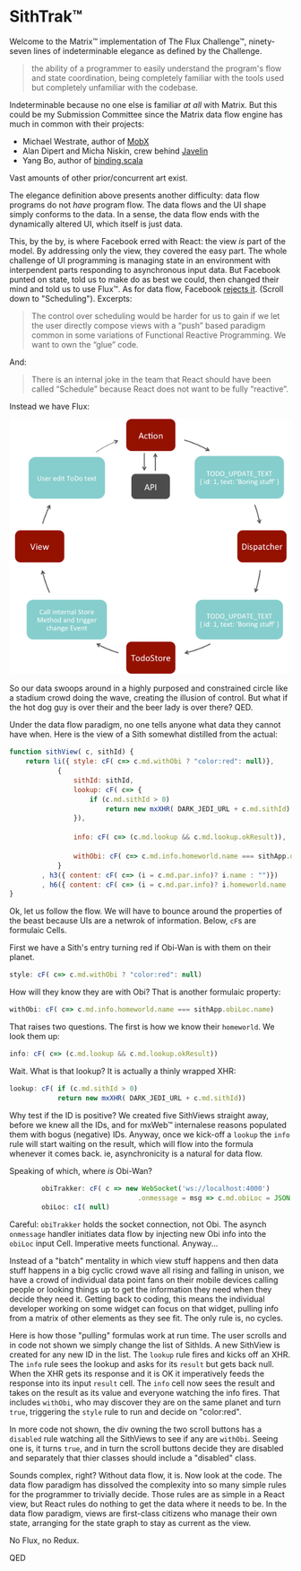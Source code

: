 # SithTrak&trade;

Welcome to the Matrix&trade; implementation of The Flux Challenge&trade;, ninety-seven lines of indeterminable elegance as defined by the Challenge.

>  the ability of a programmer to easily understand the program's flow and
>  state coordination, being completely familiar with the tools used but 
>  completely unfamiliar with the codebase.

Indeterminable because no one else is familiar *at all* with Matrix. But this could be my Submission Committee since the Matrix data flow engine has much in common with their projects:

* Michael Westrate, author of [MobX](https://github.com/mobxjs/mobx)
* Alan Dipert and Micha Niskin, crew behind [Javelin](https://github.com/hoplon/javelin)
* Yang Bo, author of [binding.scala](https://github.com/ThoughtWorksInc/Binding.scala)

Vast amounts of other prior/concurrent art exist. 

The elegance definition above presents another difficulty: data flow programs do not *have* program flow. The data flows and the UI shape simply conforms to the data. In a sense, the data flow ends with the dynamically altered UI, which itself is just data.

This, by the by, is where Facebook erred with React: the view *is* part of the model. By addressing only the view, they covered the easy part. The whole challenge of UI programming is managing state in an environment with interpendent parts responding to asynchronous input data. But Facebook punted on state, told us to make do as best we could, then changed their mind and told us to use Flux&trade;. As for data flow, Facebook [rejects it](https://reactjs.org/docs/design-principles.html). (Scroll down to "Scheduling"). Excerpts:

> The control over scheduling would be harder for us to gain if we let the user
> directly compose views with a “push” based paradigm common in some variations of 
> Functional Reactive Programming. We want to own the “glue” code.

And:

> There is an internal joke in the team that React should have been 
> called “Schedule” because React does not want to be fully “reactive”.

Instead we have Flux:

![Flux circular flow diagram](https://github.com/kennytilton/flux-challenge/blob/master/submissions/kennytilton/dist/facebook-flux-react.jpg)

So our data swoops around in a highly purposed and constrained circle like a stadium crowd doing the wave, creating the illusion of control. But what if the hot dog guy is over their and the beer lady is over there? QED.

Under the data flow paradigm, no one tells anyone what data they cannot have when. Here is the view of a Sith somewhat distilled from the actual:

```` js
function sithView( c, sithId) {
    return li({ style: cF( c=> c.md.withObi ? "color:red": null)},
            {
                sithId: sithId,
                lookup: cF( c=> {
                    if (c.md.sithId > 0)
                        return new mxXHR( DARK_JEDI_URL + c.md.sithId)
                }),
    
                info: cF( c=> (c.md.lookup && c.md.lookup.okResult)),
    
                withObi: cF( c=> c.md.info.homeworld.name === sithApp.obiLoc.name)
            }
        , h3({ content: cF( c=> (i = c.md.par.info)? i.name : "")})
        , h6({ content: cF( c=> (i = c.md.par.info)? i.homeworld.name : "")}));
}
````
Ok, let us follow the flow. We will have to bounce around the properties of the beast because UIs are a netwrok of information. Below, `cF`s are formulaic Cells.

First we have a Sith's entry turning red if Obi-Wan is with them on their planet.
```` js
style: cF( c=> c.md.withObi ? "color:red": null)
````
How will they know they are with Obi? That is another formulaic property:
```` js
withObi: cF( c=> c.md.info.homeworld.name === sithApp.obiLoc.name)
````
That raises two questions. The first is how we know their `homeworld`. We look them up:
```` js
info: cF( c=> (c.md.lookup && c.md.lookup.okResult))
````
Wait. What is that lookup? It is actually a thinly wrapped XHR:
```` js
lookup: cF( if (c.md.sithId > 0)
            return new mxXHR( DARK_JEDI_URL + c.md.sithId))
````
Why test if the ID is positive? We created five SithViews straight away, before we knew all the IDs, and for mxWeb&trade; internalese reasons populated them with bogus (negative) IDs. Anyway, once we kick-off a `lookup` the `info` rule will start waiting on the result, which will flow into the formula whenever it comes back. ie, asynchronicity is a natural for data flow.

Speaking of which, where *is* Obi-Wan?
```` js
        obiTrakker: cF( c => new WebSocket('ws://localhost:4000')
                                .onmessage = msg => c.md.obiLoc = JSON.parse(msg.data)),
        obiLoc: cI( null)
````
Careful: `obiTrakker` holds the socket connection, not Obi. The asynch `onmessage` handler initiates data flow by injecting new Obi info into the `obiLoc` input Cell. Imperative meets functional. Anyway...

Instead of a "batch" mentality in which view stuff happens and then data stuff happens in a big cyclic crowd wave all rising and falling in unison, we have a crowd of individual data point fans on their mobile devices calling people or looking things up to get the information they need when they decide they need it. Getting back to coding, this means the individual developer working on some widget can focus on that widget, pulling info from a matrix of other elements as they see fit. The only rule is, no cycles.

Here is how those "pulling" formulas work at run time. The user scrolls and in code not shown we simply change the list of SithIds. A new SithView is created for any new ID in the list. The `lookup` rule fires and kicks off an XHR. The `info` rule sees the lookup and asks for its `result` but gets back null. When the XHR gets its response and it is OK it imperatively feeds the response into its input `result` cell. The `info` cell now sees the result and takes on the result as its value and everyone watching the info fires. That includes `withObi`, who may discover they are on the same planet and turn `true`, triggering the `style` rule to run and decide on "color:red".

In more code not shown, the div owning the two scroll buttons has a `disabled` rule watching all the SithViews to see if any are `withObi`. Seeing one is, it turns `true`, and in turn the scroll buttons decide they are disabled and separately that thier classes should include a "disabled" class.

Sounds complex, right? Without data flow, it is. Now look at the code. The data flow paradigm has dissolved the complexity into so many simple rules for the programmer to trivially decide. Those rules are as simple in a React view, but React rules do nothing to get the data where it needs to be. In the data flow paradigm, views are first-class citizens who manage their own state, arranging for the state graph to stay as current as the view.

No Flux, no Redux.

QED

